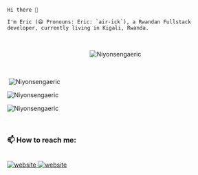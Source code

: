     Hi there 👋

    I'm Eric (😄 Pronouns: Eric: `air-ick`), a Rwandan Fullstack developer, currently living in Kigali, Rwanda.

<br>

<p align="center"> <img src="https://komarev.com/ghpvc/?username=Niyonsengaeric&label=Profile%20views&color=0e75b6&style=flat" alt="Niyonsengaeric" /> </p>
<br>

<p>&nbsp;<img align="center" src="https://github-readme-stats.vercel.app/api?username=Niyonsengaeric&show_icons=true&locale=en&cache_seconds=86400&theme=dark" alt="Niyonsengaeric" /></p>


<p><img align="center" src="https://github-readme-streak-stats.herokuapp.com/?user=Niyonsengaeric&cache_seconds=86400&theme=dark" alt="Niyonsengaeric" /></p>

<p><img align="center" src="https://github-readme-stats.vercel.app/api/top-langs/?username=Niyonsengaeric&layout=compact&cache_seconds=86400&theme=dark" alt="Niyonsengaeric" /></p>

<br>

### 📫 How to reach me:
<br>
<a href="https://www.twitter.com/NiyEric"><img src="https://img.shields.io/badge/-Twitter-007ACC?style=flat-square&logo=twitter&logoColor=white" alt="website"/></a><a href="https://www.linkedin.com/in/niyonsenga-eric-ba781b139">  <img src="https://img.shields.io/badge/-LinkedIn-0098D6?style=flat-square&logo=linkedin&logoColor=white" alt="website"/></a>
